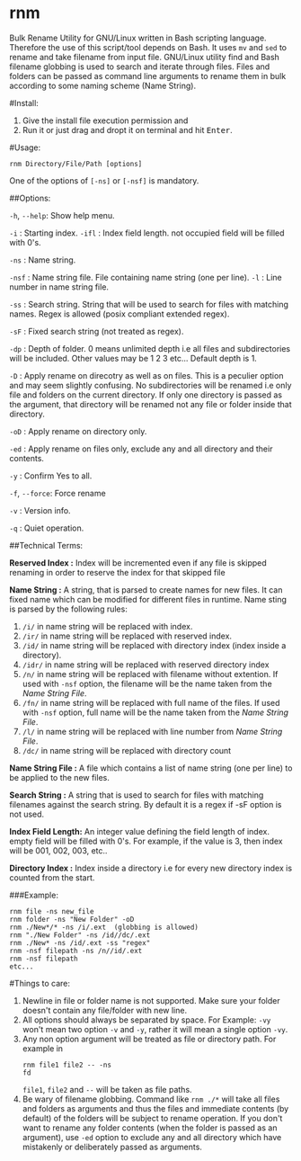 # rnm
Bulk Rename Utility for GNU/Linux written in Bash scripting language. Therefore the use of this script/tool depends on Bash. It uses `mv` and `sed` to rename and take filename from input file. GNU/Linux utility <span class="quote">find</span> and Bash filename globbing is used to search and iterate through files. Files and folders can be passed as command line arguments to rename them in bulk according to some naming scheme (Name String).



#Install:

1. Give the <span class="quote">install</span> file execution permission and
2. Run it or just drag and dropt it on terminal and hit <kbd>Enter</kbd>.



#Usage:

```
rnm Directory/File/Path [options]
```

One of the options of `[-ns]` or `[-nsf]` is mandatory.

##Options:

`-h`, `--help`: Show help menu.

`-i`  : Starting index.
`-ifl` : Index field length. not occupied field will be
       filled with 0's.

`-ns`  : Name string.
     
`-nsf` : Name string file. File containing name string (one per line).
`-l`   : Line number in name string file.

`-ss` : Search string.
     String that will be used to search for files with matching names.
     Regex is allowed (posix compliant extended regex).
     

`-sF` : Fixed search string (not treated as regex).

`-dp`  : Depth of folder. 0 means unlimited depth i.e all files and subdirectories will
       be included. Other values may be 1 2 3 etc...
       Default depth is 1.
       
`-D`   : Apply rename on direcotry as well as on files.
       This is a peculier option and may seem slightly confusing.
       No subdirectories will be renamed i.e only file and folders on the
       current directory. If only one directory is passed as the argument,
       that directory will be renamed not any file or folder inside that
       directory.
       
`-oD`  : Apply rename on directory only. 

`-ed`  : Apply rename on files only, exclude any and all directory and their contents.

`-y`   : Confirm Yes to all.

`-f`, `--force`: Force rename

`-v`   : Version info.

`-q`   : Quiet operation.

##Technical Terms:

**Reserved Index    :** Index will be incremented even if 
                    any file is skipped renaming in order
                    to reserve the index for that skipped file
                
**Name String       :** A string, that is parsed to create names for new files. It can fixed name which can be modified for different files in runtime.
                    Name sting is parsed by the following rules:
                    
1. `/i/` in name string will be replaced with index.
2. `/ir/` in name string will be replaced with reserved index.
3. `/id/` in name string will be replaced with directory index (index inside a directory).
4. `/idr/` in name string will be replaced with reserved directory index
5. `/n/` in name string will be replaced with filename without extention. If used with `-nsf` option, the filename will be the name taken from the *Name String File*.
6. `/fn/` in name string will be replaced with full name of the files. If used with `-nsf` option, full name will be the name taken from the *Name String File*.
7. `/l/` in name string will be replaced with line number from *Name String File*.
8. `/dc/` in name string will be replaced with directory count

**Name String File  :** A file which contains a list of name string (one per line) to be applied to the new files.
     
**Search String     :** A string that is used to search for files with matching
                    filenames against the search string. By default it is
                    a regex if -sF option is not used.
                 
**Index Field Length:** An integer value defining the field length of index.
                    empty field will be filled with 0's. For example, if
                    the value is 3, then index will be 001, 002, 003, etc..
                    
**Directory Index   :** Index inside a directory i.e for every new directory
                     index is counted from the start.
        
        
###Example:

```
rnm file -ns new_file
rnm folder -ns "New Folder" -oD
rnm ./New*/* -ns /i/.ext  (globbing is allowed)
rnm "./New Folder" -ns /id//dc/.ext
rnm ./New* -ns /id/.ext -ss "regex"
rnm -nsf filepath -ns /n//id/.ext
rnm -nsf filepath
etc...
```


#Things to care:

1. Newline in file or folder name is not supported. Make sure your folder doesn't contain any file/folder with new line.
2. All options should always be separated by space. For Example: `-vy` won't mean two option `-v` and `-y`, rather it will mean a single option `-vy`.
3. Any non option argument will be treated as file or directory path. For example in <pre><code>rnm file1 file2 -- -ns fd</code></pre>`file1`, `file2` and `--` will be taken as file paths.
4. Be wary of filename globbing. Command like `rnm ./*` will take all files and folders as arguments and thus the files and immediate contents (by default) of the folders will be subject to rename operation. If you don't want to rename any folder contents (when the folder is passed as an argument), use `-ed` option to exclude any and all directory which have mistakenly or deliberately passed as arguments.

